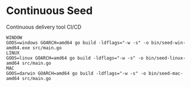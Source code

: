# Continuous Seed
Continuous delivery tool CI/CD

```
WINDOW
GOOS=windows GOARCH=amd64 go build -ldflags="-w -s" -o bin/seed-win-amd64.exe src/main.go
LINUX
GOOS=linux GOARCH=amd64 go build -ldflags="-w -s" -o bin/seed-linux-amd64 src/main.go
MAC
GOOS=darwin GOARCH=amd64 go build -ldflags="-w -s" -o bin/seed-mac-amd64 src/main.go
```